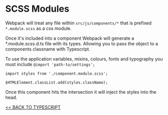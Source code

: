 # SCSS Modules

Webpack will treat any file within `src/js/components/*` that is prefixed `*.module.scss` as a css module.

Once it's included into a component Webpack will generate a *.module.scss.d.ts file with its types. Allowing you to pass the object to a components classname with Typescript.

To use the application variables, mixins, colours, fonts and typography you must include `@import 'path-to/settings';`

```
import styles from './component.module.scss';

$HTMLElement.classList.add(styles.className);
```

Once this component hits the intersection it will inject the styles into the head.

[<< BACK TO TYPESCRIPT](ts.md)

